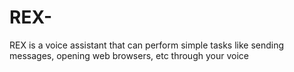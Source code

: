 # REX-
REX is a voice assistant that can perform simple tasks like sending messages, opening web browsers, etc through your voice
